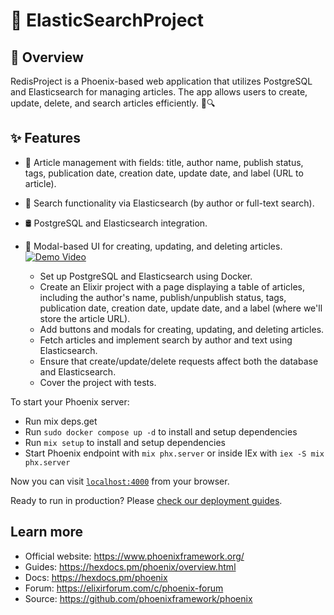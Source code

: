 # 🚀 ElasticSearchProject
## 📌 Overview
RedisProject is a Phoenix-based web application that utilizes PostgreSQL and Elasticsearch for managing articles. The app allows users to create, update, delete, and search articles efficiently. 📝🔍

## ✨ Features
- 📰 Article management with fields: title, author name, publish status, tags, publication date, creation date, update date, and label (URL to article).
- 🔎 Search functionality via Elasticsearch (by author or full-text search).
- 🛢️ PostgreSQL and Elasticsearch integration.
- 🎨 Modal-based UI for creating, updating, and deleting articles.
[![Demo Video](https://img.youtube.com/vi/I5GdriL-PRo/maxresdefault.jpg)](https://youtu.be/9V5CUrgC1P0)

  * Set up PostgreSQL and Elasticsearch using Docker.
  * Create an Elixir project with a page displaying a table of articles, including the author's name, publish/unpublish status, tags, publication date, creation date, update date, and a label (where we'll store the article URL).
  * Add buttons and modals for creating, updating, and deleting articles.
  * Fetch articles and implement search by author and text using Elasticsearch.
  * Ensure that create/update/delete requests affect both the database and Elasticsearch.
  * Cover the project with tests.

To start your Phoenix server:

  * Run mix deps.get
  * Run `sudo docker compose up -d` to install and setup dependencies
  * Run `mix setup` to install and setup dependencies
  * Start Phoenix endpoint with `mix phx.server` or inside IEx with `iex -S mix phx.server`

Now you can visit [`localhost:4000`](http://localhost:4000) from your browser.

Ready to run in production? Please [check our deployment guides](https://hexdocs.pm/phoenix/deployment.html).

## Learn more

  * Official website: https://www.phoenixframework.org/
  * Guides: https://hexdocs.pm/phoenix/overview.html
  * Docs: https://hexdocs.pm/phoenix
  * Forum: https://elixirforum.com/c/phoenix-forum
  * Source: https://github.com/phoenixframework/phoenix
